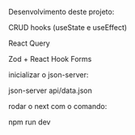 Desenvolvimento deste projeto:

CRUD hooks (useState e useEffect)

React Query 

Zod + React Hook Forms

inicializar o json-server:

json-server api/data.json

rodar o next com o comando:

npm run dev